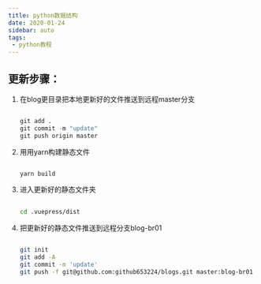 ```yaml
---
title: python数据结构
date: 2020-01-24
sidebar: auto
tags:
 - python教程
---
```



## 更新步骤：
1. 在blog更目录把本地更新好的文件推送到远程master分支
   ```python
   
   git add .
   git commit -m "update"
   git push origin master
   ```
   
   
2. 用用yarn构建静态文件
    ```python
   
    yarn build
   
    ``` 
3. 进入更新好的静态文件夹
    ```bash
              
    cd .vuepress/dist
   
    ```
4. 把更新好的静态文件推送到远程分支blog-br01
   ```bash
   
   git init
   git add -A
   git commit -m 'update'
   git push -f git@github.com:github653224/blogs.git master:blog-br01
   ```
